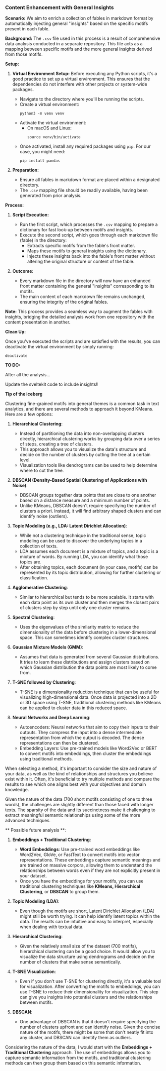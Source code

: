 ### Content Enhancement with General Insights

**Scenario:**
We aim to enrich a collection of fables in markdown format by automatically injecting general "insights" based on the specific motifs present in each fable.

**Background:**
The `.csv` file used in this process is a result of comprehensive data analysis conducted in a separate repository. This file acts as a mapping between specific motifs and the more general insights derived from those motifs.

**Setup:**

1. **Virtual Environment Setup:**
   Before executing any Python scripts, it's a good practice to set up a virtual environment. This ensures that the dependencies do not interfere with other projects or system-wide packages.

   - Navigate to the directory where you'll be running the scripts.
   - Create a virtual environment:
     ```
     python3 -m venv venv
     ```
   - Activate the virtual environment:
     - On macOS and Linux:
       ```
       source venv/bin/activate
       ```
   - Once activated, install any required packages using `pip`. For our case, you might need:
     ```
     pip install pandas
     ```

2. **Preparation:**
   - Ensure all fables in markdown format are placed within a designated directory.
   - The `.csv` mapping file should be readily available, having been generated from prior analysis.

**Process:**

1. **Script Execution:**

   - Run the first script, which processes the `.csv` mapping to prepare a dictionary for fast look-up between motifs and insights.
   - Execute the second script, which goes through each markdown file (fable) in the directory:
     - Extracts specific motifs from the fable's front matter.
     - Maps these motifs to general insights using the dictionary.
     - Injects these insights back into the fable's front matter without altering the original structure or content of the fable.

2. **Outcome:**
   - Every markdown file in the directory will now have an enhanced front matter containing the general "insights" corresponding to its motifs.
   - The main content of each markdown file remains unchanged, ensuring the integrity of the original fables.

**Note:**
This process provides a seamless way to augment the fables with insights, bridging the detailed analysis work from one repository with the content presentation in another.

**Clean Up:**

Once you've executed the scripts and are satisfied with the results, you can deactivate the virtual environment by simply running:

```
deactivate
```

**TO DO:**

After all the analysis...

Update the sveltekit code to include insights!!

**Tip of the iceberg**

Clustering fine-grained motifs into general themes is a common task in text analytics, and there are several methods to approach it beyond KMeans. Here are a few options:

1. **Hierarchical Clustering**:

   - Instead of partitioning the data into non-overlapping clusters directly, hierarchical clustering works by grouping data over a series of steps, creating a tree of clusters.
   - This approach allows you to visualize the data's structure and decide on the number of clusters by cutting the tree at a certain level.
   - Visualization tools like dendrograms can be used to help determine where to cut the tree.

2. **DBSCAN (Density-Based Spatial Clustering of Applications with Noise)**:

   - DBSCAN groups together data points that are close to one another based on a distance measure and a minimum number of points.
   - Unlike KMeans, DBSCAN doesn't require specifying the number of clusters a priori. Instead, it will find arbitrary shaped clusters and can identify noise (outliers).

3. **Topic Modeling (e.g., LDA: Latent Dirichlet Allocation)**:

   - While not a clustering technique in the traditional sense, topic modeling can be used to discover the underlying topics in a collection of texts.
   - LDA assumes each document is a mixture of topics, and a topic is a mixture of words. By running LDA, you can identify what those topics are.
   - After obtaining topics, each document (in your case, motifs) can be represented by its topic distribution, allowing for further clustering or classification.

4. **Agglomerative Clustering**:

   - Similar to hierarchical but tends to be more scalable. It starts with each data point as its own cluster and then merges the closest pairs of clusters step by step until only one cluster remains.

5. **Spectral Clustering**:

   - Uses the eigenvalues of the similarity matrix to reduce the dimensionality of the data before clustering in a lower-dimensional space. This can sometimes identify complex cluster structures.

6. **Gaussian Mixture Models (GMM)**:

   - Assumes that data is generated from several Gaussian distributions. It tries to learn these distributions and assign clusters based on which Gaussian distribution the data points are most likely to come from.

7. **T-SNE followed by Clustering**:

   - T-SNE is a dimensionality reduction technique that can be useful for visualizing high-dimensional data. Once data is projected into a 2D or 3D space using T-SNE, traditional clustering methods like KMeans can be applied to cluster data in this reduced space.

8. **Neural Networks and Deep Learning**:
   - Autoencoders: Neural networks that aim to copy their inputs to their outputs. They compress the input into a dense intermediate representation from which the output is decoded. The dense representations can then be clustered.
   - Embedding Layers: Use pre-trained models like Word2Vec or BERT to convert motifs into embeddings, then cluster the embeddings using traditional methods.

When selecting a method, it's important to consider the size and nature of your data, as well as the kind of relationships and structures you believe exist within it. Often, it's beneficial to try multiple methods and compare the results to see which one aligns best with your objectives and domain knowledge.

Given the nature of the data (700 short motifs consisting of one to three words), the challenges are slightly different than those faced with longer texts. The sparsity of the data and its succinctness make it challenging to extract meaningful semantic relationships using some of the more advanced techniques.

** Possible future analysis **:

1. **Embeddings + Traditional Clustering**:

   - **Word Embeddings**: Use pre-trained word embeddings like Word2Vec, GloVe, or FastText to convert motifs into vector representations. These embeddings capture semantic meanings and are trained on massive corpora, allowing them to understand the relationships between words even if they are not explicitly present in your dataset.
   - Once you have the embeddings for your motifs, you can use traditional clustering techniques like **KMeans, Hierarchical Clustering**, or **DBSCAN** to group them.

2. **Topic Modeling (LDA)**:

   - Even though the motifs are short, Latent Dirichlet Allocation (LDA) might still be worth trying. It can help identify latent topics within the data. The results can be intuitive and easy to interpret, especially when dealing with textual data.

3. **Hierarchical Clustering**:

   - Given the relatively small size of the dataset (700 motifs), hierarchical clustering can be a good choice. It would allow you to visualize the data structure using dendrograms and decide on the number of clusters that make sense semantically.

4. **T-SNE Visualization**:

   - Even if you don't use T-SNE for clustering directly, it's a valuable tool for visualization. After converting the motifs to embeddings, you can use T-SNE to reduce their dimensionality for visualization. This step can give you insights into potential clusters and the relationships between motifs.

5. **DBSCAN**:
   - One advantage of DBSCAN is that it doesn't require specifying the number of clusters upfront and can identify noise. Given the concise nature of the motifs, there might be some that don't neatly fit into any cluster, and DBSCAN can identify them as outliers.

Considering the nature of the data, I would start with the **Embeddings + Traditional Clustering** approach. The use of embeddings allows you to capture semantic information from the motifs, and traditional clustering methods can then group them based on this semantic information.
